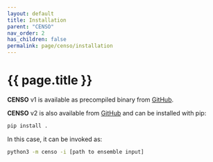 ```yaml
---
layout: default
title: Installation
parent: "CENSO"
nav_order: 2
has_children: false
permalink: page/censo/installation
---
```


# {{ page.title }}

**CENSO** v1 is available as precompiled binary from [GitHub](https://github.com/grimme-lab/CENSO/releases/tag/v.1.2.0).

**CENSO** v2 is also available from [GitHub](https://github.com/grimme-lab/CENSO/releases) and can be installed with pip:

```bash
pip install .
```

In this case, it can be invoked as:

```bash
python3 -m censo -i [path to ensemble input]
```
